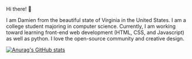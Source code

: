 Hi there! 👋

I am Damien from the beautiful state of Virginia in the United States. 
I am a college student majoring in computer science.
Currently, I am working toward learning front-end web development (HTML, CSS, and Javascript) as well as python.
I love the open-source community and creative design.
<br />

[![Anurag's GitHub stats](https://github-readme-stats.vercel.app/api?username=drd60199&theme=tokyonight)](https://github.com/anuraghazra/github-readme-stats)

